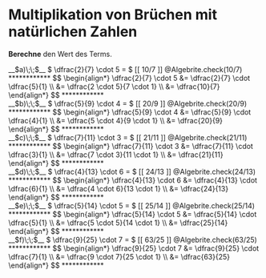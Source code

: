 <!--
version:  0.0.1

language: de

@style
input {
    text-align: center;
}

.flex-container {
    display: flex;
    flex-wrap: wrap;
    align-items: stretch;
    gap: 20px;
}

.flex-child {
    flex: 1;
    min-width: 350px;
    margin-right: 20px;
}

@media (max-width: 400px) {
    .flex-child {
        flex: 100%;
        margin-right: 0;
    }
}
@end

formula: \carry   \textcolor{red}{\scriptsize #1}
formula: \digit   \rlap{\carry{#1}}\phantom{#2}#2
formula: \permil  \text{‰}

import: https://raw.githubusercontent.com/LiaTemplates/Tikz-Jax/main/README.md

script: https://cdn.jsdelivr.net/gh/LiaTemplates/Tikz-Jax@main/dist/index.js


tags: Bruchrechnung, Multiplikation, sehr leicht, sehr niedrig, Berechne

comment: Multipliziere Brüche mit natürlichen Zahlen.

author: Martin Lommatzsch

-->




# Multiplikation von Brüchen mit natürlichen Zahlen





**Berechne** den Wert des Terms.



<section class="flex-container">

<div class="flex-child">
<!-- data-solution-button="5"-->
__$a)\;\;$__ $  \dfrac{2}{7} \cdot 5 = $ [[  10/7  ]]
@Algebrite.check(10/7)
************
$$
\begin{align*}
\dfrac{2}{7} \cdot 5 &= \dfrac{2}{7} \cdot \dfrac{5}{1} \\
&= \dfrac{2 \cdot 5}{7 \cdot 1} \\
&= \dfrac{10}{7}
\end{align*}
$$
************
</div>

<div class="flex-child">
<!-- data-solution-button="5"-->
__$b)\;\;$__ $  \dfrac{5}{9} \cdot 4 = $ [[  20/9  ]]
@Algebrite.check(20/9)
************
$$
\begin{align*}
\dfrac{5}{9} \cdot 4 &= \dfrac{5}{9} \cdot \dfrac{4}{1} \\
&= \dfrac{5 \cdot 4}{9 \cdot 1} \\
&= \dfrac{20}{9}
\end{align*}
$$
************
</div>

<div class="flex-child">
<!-- data-solution-button="5"-->
__$c)\;\;$__ $  \dfrac{7}{11} \cdot 3 = $ [[  21/11  ]]
@Algebrite.check(21/11)
************
$$
\begin{align*}
\dfrac{7}{11} \cdot 3 &= \dfrac{7}{11} \cdot \dfrac{3}{1} \\
&= \dfrac{7 \cdot 3}{11 \cdot 1} \\
&= \dfrac{21}{11}
\end{align*}
$$
************
</div>

<div class="flex-child">
<!-- data-solution-button="5"-->
__$d)\;\;$__ $  \dfrac{4}{13} \cdot 6 = $ [[  24/13  ]]
@Algebrite.check(24/13)
************
$$
\begin{align*}
\dfrac{4}{13} \cdot 6 &= \dfrac{4}{13} \cdot \dfrac{6}{1} \\
&= \dfrac{4 \cdot 6}{13 \cdot 1} \\
&= \dfrac{24}{13}
\end{align*}
$$
************
</div>

<div class="flex-child">
<!-- data-solution-button="5"-->
__$e)\;\;$__ $  \dfrac{5}{14} \cdot 5 = $ [[  25/14  ]]
@Algebrite.check(25/14)
************
$$
\begin{align*}
\dfrac{5}{14} \cdot 5 &= \dfrac{5}{14} \cdot \dfrac{5}{1} \\
&= \dfrac{5 \cdot 5}{14 \cdot 1} \\
&= \dfrac{25}{14}
\end{align*}
$$
************
</div>

<div class="flex-child">
<!-- data-solution-button="5"-->
__$f)\;\;$__ $  \dfrac{9}{25} \cdot 7 = $ [[  63/25  ]]
@Algebrite.check(63/25)
************
$$
\begin{align*}
\dfrac{9}{25} \cdot 7 &= \dfrac{9}{25} \cdot \dfrac{7}{1} \\
&= \dfrac{9 \cdot 7}{25 \cdot 1} \\
&= \dfrac{63}{25}
\end{align*}
$$
************
</div>

</section>






